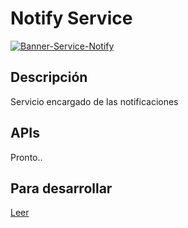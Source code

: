 # Notify Service

[![Banner-Service-Notify](https://user-images.githubusercontent.com/89747340/132135868-755c19bf-4313-40cf-a997-1710705e6142.png)](https://github.com/Rescuefy)

## Descripción

Servicio encargado de las notificaciones 

## APIs

Pronto..

## Para desarrollar

[Leer](https://github.com/Rescuefy-admin/template-vercel-service/wiki/Desarrollo)
